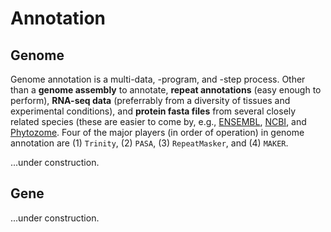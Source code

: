 # Annotation

## Genome

Genome annotation is a multi-data, -program, and -step process. Other than a __genome assembly__ to annotate, __repeat annotations__ (easy enough to perform), __RNA-seq data__ (preferrably from a diversity of tissues and experimental conditions), and __protein fasta files__ from several closely related species (these are easier to come by, e.g., [ENSEMBL](https://useast.ensembl.org/index.html), [NCBI](https://www.ncbi.nlm.nih.gov/genome/), and [Phytozome](https://phytozome.jgi.doe.gov/pz/portal.html). Four of the major players (in order of operation) in genome annotation are (1) `Trinity`, (2) `PASA`, (3) `RepeatMasker`, and (4) `MAKER`.

...under construction.

## Gene

...under construction.
